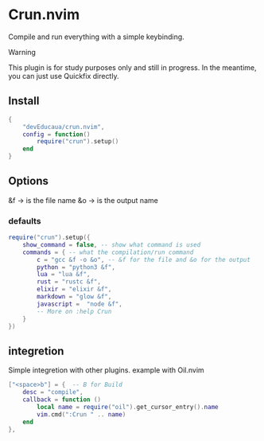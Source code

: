 # Crun.nvim
Compile and run everything with a simple keybinding.

> [!WARNING]
> This plugin is for study purposes only and still in progress.
> In the meantime, you can just use Quickfix directly.

## Install
```lua
{
    "devEducaua/crun.nvim",
    config = function()
        require("crun").setup()
    end
}
```

## Options
&f -> is the file name
&o -> is the output name

### defaults

```lua
require("crun").setup({
    show_command = false, -- show what command is used
    commands = { -- what the compilation/run command
        c = "gcc &f -o &o", -- &f for the file and &o for the output
        python = "python3 &f",
        lua = "lua &f",
        rust = "rustc &f",
        elixir = "elixir &f",
        markdown = "glow &f",
        javascript =  "node &f",
        -- More on :help Crun
    }
})
```

## integretion
Simple integretion with other plugins.
example with Oil.nvim

```lua
["<space>b"] = {  -- B for Build
    desc = "compile",
    callback = function ()
        local name = require("oil").get_cursor_entry().name
        vim.cmd(":Crun " .. name)
    end
},
```
